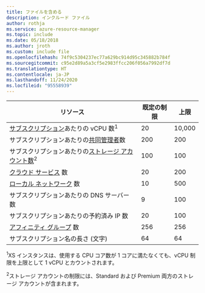 ```yaml
---
title: ファイルを含める
description: インクルード ファイル
author: rothja
ms.service: azure-resource-manager
ms.topic: include
ms.date: 05/18/2018
ms.author: jroth
ms.custom: include file
ms.openlocfilehash: 74f9c5304237ec77a629bc914d95c345882b784f
ms.sourcegitcommit: c95e2d89a5a3cf5e2983ffcc206f056a7992df7d
ms.translationtype: HT
ms.contentlocale: ja-JP
ms.lasthandoff: 11/24/2020
ms.locfileid: "95558939"
---
```

| リソース | 既定の制限 | 上限 |
| --- | --- | --- |
| [サブスクリプション](https://azure.microsoft.com/pricing/)あたりの vCPU 数<sup>1</sup> |20 |10,000 |
| サブスクリプションあたりの[共同管理者](../articles/cost-management-billing/manage/add-change-subscription-administrator.md)数 |200 |200 |
| サブスクリプションあたりの[ストレージ アカウント数](../articles/storage/common/storage-account-create.md)<sup>2</sup> |100 |100 |
| [クラウド サービス](../articles/cloud-services/cloud-services-choose-me.md) 数 |20 |200 |
| [ローカル ネットワーク](/previous-versions/azure/reference/jj157100(v=azure.100)) 数 |10 |500 |
| サブスクリプションあたりの DNS サーバー数 |9 |100 |
| サブスクリプションあたりの予約済み IP 数 |20 |100 |
| [アフィニティ グループ](/previous-versions/azure/virtual-network/virtual-networks-migrate-to-regional-vnet) 数 |256 |256 |
| サブスクリプション名の長さ (文字) | 64 | 64 |

<sup>1</sup>XS インスタンスは、使用する CPU コア数が 1 コアに満たなくても、vCPU 制限を上限として 1 vCPU とカウントされます。

<sup>2</sup>ストレージ アカウントの制限には、Standard および Premium 両方のストレージ アカウントが含まれます。